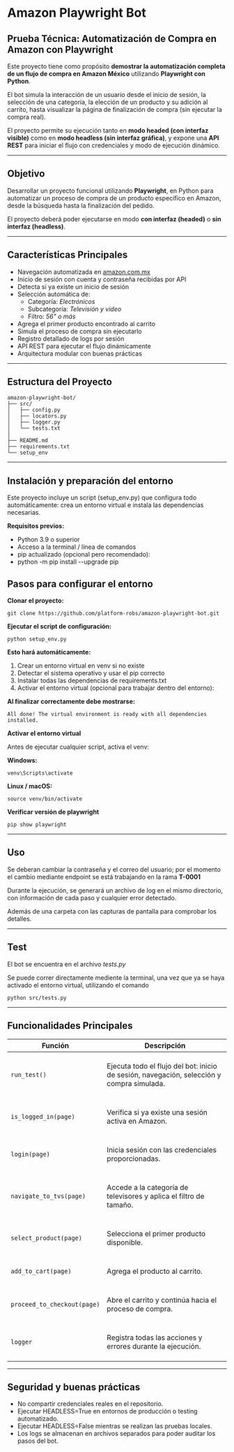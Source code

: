 # Amazon Playwright Bot

## Prueba Técnica: Automatización de Compra en Amazon con Playwright

Este proyecto tiene como propósito **demostrar la automatización completa de un flujo de compra en Amazon México** utilizando **Playwright con Python**.

El bot simula la interacción de un usuario desde el inicio de sesión, la selección de una categoría, la elección de un producto y su adición al carrito, hasta visualizar la página de finalización de compra (sin ejecutar la compra real).

El proyecto permite su ejecución tanto en **modo headed (con interfaz visible)** como en **modo headless (sin interfaz gráfica)**, y expone una **API REST** para iniciar el flujo con credenciales y modo de ejecución dinámico.

---

## Objetivo

Desarrollar un proyecto funcional utilizando **Playwright**, en Python para automatizar un
proceso de compra de un producto específico en Amazon, desde la búsqueda hasta la
finalización del pedido. 

El proyecto deberá poder ejecutarse en modo **con interfaz (headed)** o **sin interfaz (headless)**.

---

## Características Principales

- Navegación automatizada en [amazon.com.mx](https://www.amazon.com.mx)
- Inicio de sesión con cuenta y contraseña recibidas por API
- Detecta si ya existe un inicio de sesión
- Selección automática de:
  - Categoría: *Electrónicos*
  - Subcategoría: *Televisión y video*
  - Filtro: *56" o más*
- Agrega el primer producto encontrado al carrito
- Simula el proceso de compra sin ejecutarlo
- Registro detallado de logs por sesión
- API REST para ejecutar el flujo dinámicamente
- Arquitectura modular con buenas prácticas

---

## Estructura del Proyecto

```
amazon-playwright-bot/
├── src/
│   ├── config.py
│   ├── locators.py
│   ├── logger.py
│   └── tests.txt
│
├── README.md
├── requirements.txt
└── setup_env
```

---
## Instalación y preparación del entorno

Este proyecto incluye un script (setup_env.py) que configura todo automáticamente: crea un entorno virtual e instala las dependencias necesarias.

**Requisitos previos:**

* Python 3.9 o superior
* Acceso a la terminal / línea de comandos
* pip actualizado (opcional pero recomendado):
* python -m pip install --upgrade pip

## Pasos para configurar el entorno

**Clonar el proyecto:**

`git clone https://github.com/platform-robs/amazon-playwright-bot.git`

**Ejecutar el script de configuración:**

`python setup_env.py`

**Esto hará automáticamente:**

1. Crear un entorno virtual en venv si no existe
2. Detectar el sistema operativo y usar el pip correcto
3. Instalar todas las dependencias de requirements.txt
4. Activar el entorno virtual (opcional para trabajar dentro del entorno):

**Al finalizar correctamente debe mostrarse:**

`All done! The virtual environment is ready with all dependencies installed.`

**Activar el entorno virtual**

Antes de ejecutar cualquier script, activa el venv:

**Windows:**

`venv\Scripts\activate`

**Linux / macOS:**

`source venv/bin/activate`

**Verificar versión de playwright**

`pip show playwright`

---

## Uso

Se deberan cambiar la contraseña y el correo del usuario; 
por el momento el cambio mediante endpoint se está trabajando en la rama **T-0001**

Durante la ejecución, se generará un archivo de log en el mismo directorio, con información de cada paso y cualquier error detectado.

Además de una carpeta con las capturas de pantalla para comprobar los detalles.

---

## Test

El bot se encuentra en el archivo *tests.py* 

Se puede correr directamente mediente la terminal, una vez que ya se haya activado el entorno virtual, utilizando el comando 

`python src/tests.py`

---

## Funcionalidades Principales

| Función | Descripción |
|----------|--------------|
| `run_test()` | <br>Ejecuta todo el flujo del bot: inicio de sesión, navegación, selección y compra simulada. <br><br>|
| `is_logged_in(page)` | <br>Verifica si ya existe una sesión activa en Amazon.<br><br> |
| `login(page)` | <br>Inicia sesión con las credenciales proporcionadas. <br><br>|
| `navigate_to_tvs(page)` | <br>Accede a la categoría de televisores y aplica el filtro de tamaño. <br><br>|
| `select_product(page)` | <br>Selecciona el primer producto disponible. <br><br>|
| `add_to_cart(page)` | <br>Agrega el producto al carrito. <br><br>|
| `proceed_to_checkout(page)` | <br>Abre el carrito y continúa hacia el proceso de compra. <br><br>|
| `logger` | <br>Registra todas las acciones y errores durante la ejecución. <br><br>|


---

## Seguridad y buenas prácticas

* No compartir credenciales reales en el repositorio.
* Ejecutar HEADLESS=True en entornos de producción o testing automatizado.
* Ejecutar HEADLESS=False mientras se realizan las pruebas locales.
* Los logs se almacenan en archivos separados para poder auditar los pasos del bot.


